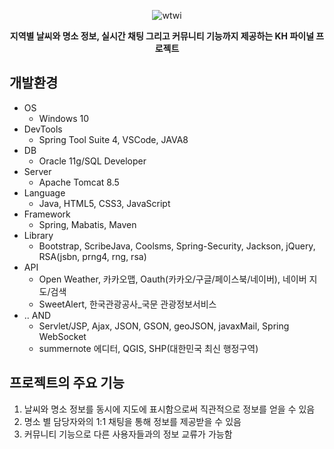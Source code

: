 <div align=center>
  
![wtwi](https://user-images.githubusercontent.com/86450062/129860188-30f4d996-df25-4324-8a81-7dc055def80b.jpg)
  
</div>

<div align=center>
  
**지역별 날씨와 명소 정보, 실시간 채팅 그리고 커뮤니티 기능까지 제공하는 KH 파이널 프로젝트**
  
</div>

## 개발환경
- OS
  - Windows 10
- DevTools
  - Spring Tool Suite 4, VSCode, JAVA8
- DB
  - Oracle 11g/SQL Developer
- Server
  - Apache Tomcat 8.5
- Language
  - Java, HTML5, CSS3, JavaScript
- Framework
  - Spring, Mabatis, Maven
- Library
  - Bootstrap, ScribeJava, Coolsms, Spring-Security, Jackson, jQuery, RSA(jsbn, prng4, rng, rsa)
- API
  - Open Weather, 카카오맵, Oauth(카카오/구글/페이스북/네이버), 네이버 지도/검색
  - SweetAlert, 한국관광공사_국문 관광정보서비스
- .. AND
  - Servlet/JSP, Ajax, JSON, GSON, geoJSON, javaxMail, Spring WebSocket
  - summernote 에디터, QGIS, SHP(대한민국 최신 행정구역)

## 프로젝트의 주요 기능
1. 날씨와 명소 정보를 동시에 지도에 표시함으로써 직관적으로 정보를 얻을 수 있음
2. 명소 별 담당자와의 1:1 채팅을 통해 정보를 제공받을 수 있음
3. 커뮤니티 기능으로 다른 사용자들과의 정보 교류가 가능함
